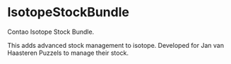 # IsotopeStockBundle

Contao Isotope Stock Bundle.

This adds advanced stock management to isotope. Developed for Jan van Haasteren Puzzels to manage their stock.
